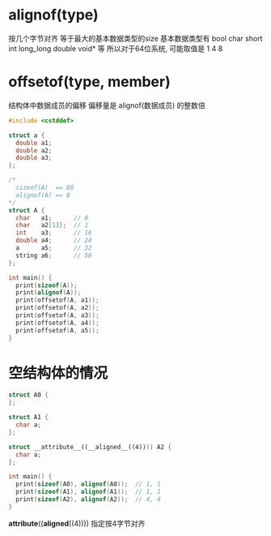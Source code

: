 # alignof(type)
按几个字节对齐
等于最大的基本数据类型的size
基本数据类型有 bool char short int long_long double void* 等
所以对于64位系统, 可能取值是 1 4 8


# offsetof(type, member)
结构体中数据成员的偏移
偏移量是 alignof(数据成员) 的整数倍


```c++
#include <cstddef>

struct a {
  double a1;
  double a2;
  double a3;
};

/*
  sizeof(A)  == 80
  alignof(A) == 8
*/
struct A {
  char   a1;      // 0
  char   a2[13];  // 1
  int    a3;      // 16
  double a4;      // 24
  a      a5;      // 32
  string a6;      // 56
};

int main() {
  print(sizeof(A));
  print(alignof(A));
  print(offsetof(A, a1));
  print(offsetof(A, a2));
  print(offsetof(A, a3));
  print(offsetof(A, a4));
  print(offsetof(A, a5));
}
```


# 空结构体的情况

```c++
struct A0 {
};

struct A1 {
  char a;
};

struct __attribute__((__aligned__((4)))) A2 {
  char a;
};

int main() {
  print(sizeof(A0), alignof(A0));  // 1, 1
  print(sizeof(A1), alignof(A1));  // 1, 1
  print(sizeof(A2), alignof(A2));  // 4, 4
}
```

__attribute__((__aligned__((4))))
指定按4字节对齐